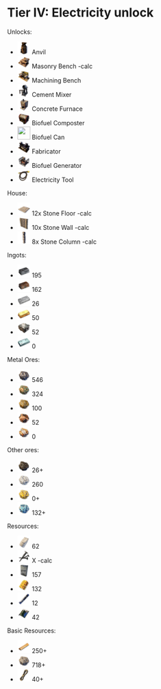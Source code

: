 # Tier IV: Electricity unlock

Unlocks:
- <img src="images/anvil.webp" width="30" height="30"/>			Anvil
- <img src="images/masonry_bench.webp" width="30" height="30"/>		Masonry Bench	-calc
- <img src="images/machining_bench.webp" width="30" height="30"/>	Machining Bench
- <img src="images/cement_mixer.webp" width="30" height="30"/>		Cement Mixer
- <img src="images/concrete_furnace.webp" width="30" height="30"/>	Concrete Furnace	
- <img src="images/biofuel_composter.webp" width="30" height="30"/>	Biofuel Composter
- <img src="images/biofuel_can.webp" width="30" height="30"/>		Biofuel Can
- <img src="images/fabricator.webp" width="30" height="30"/>		Fabricator
- <img src="images/biofuel_generator.webp" width="30" height="30"/>	Biofuel Generator
- <img src="images/electricity_tool.webp" width="30" height="30"/>	Electricity Tool

House:
- <img src="images/stone_floor.webp" width="30" height="30"/>		12x Stone Floor	-calc
- <img src="images/stone_wall.webp" width="30" height="30"/>		10x Stone Wall	-calc
- <img src="images/stone_beam.webp" width="30" height="30"/>		8x Stone Column	-calc


Ingots:
- <img src="images/iron_ingot.webp" width="30" height="30"/>		195
- <img src="images/copper_ingot.webp" width="30" height="30"/>		162
- <img src="images/steel_ingot.webp" width="30" height="30"/>		26
- <img src="images/gold_ingot.webp" width="30" height="30"/>		50
- <img src="images/aluminium_ingot.webp" width="30" height="30"/>	52
- <img src="images/platinum_ingot.webp" width="30" height="30"/>	0

Metal Ores:
- <img src="images/iron_ore.webp" width="30" height="30"/>		546
- <img src="images/copper_ore.webp" width="30" height="30"/>		324
- <img src="images/gold_ore.webp" width="30" height="30"/>		100
- <img src="images/aluminium_ore.webp" width="30" height="30"/>		52
- <img src="images/platinum_ore.webp" width="30" height="30"/>		0

Other ores:
- <img src="images/coal_ore.webp" width="30" height="30"/>		26+
- <img src="images/silica_ore.webp" width="30" height="30"/>		260
- <img src="images/sulfur_ore.webp" width="30" height="30"/>		0+
- <img src="images/oxite_ore.webp" width="30" height="30"/>		132+

Resources:
- <img src="images/concrete_mix.webp" width="30" height="30"/>		62
- <img src="images/iron_nails.webp" width="30" height="30"/>		X 		-calc
- <img src="images/epoxy.webp" width="30" height="30"/>			157
- <img src="images/organic_resin.webp" width="30" height="30"/>		132
- <img src="images/carbon_fiber.webp" width="30" height="30"/>		12
- <img src="images/electronics.webp" width="30" height="30"/>		42

Basic Resources:
- <img src="images/wood.webp" width="30" height="30"/>			250+
- <img src="images/stone.webp" width="30" height="30"/>			718+
- <img src="images/rope.webp" width="30" height="30"/>			40+
